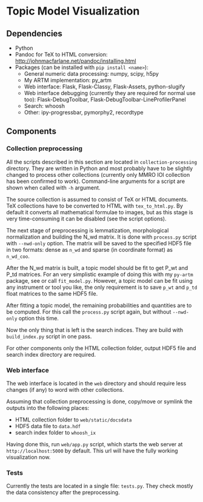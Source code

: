 # Topic Model Visualization

## Dependencies

* Python
* Pandoc for TeX to HTML conversion: http://johnmacfarlane.net/pandoc/installing.html
* Packages (can be installed with `pip install <name>`):
    * General numeric data processing: numpy, scipy, h5py
    * My ARTM implementation: py_artm
    * Web interface: Flask, Flask-Classy, Flask-Assets, python-slugify
    * Web interface debugging (currently they are required for normal use too): Flask-DebugToolbar, Flask-DebugToolbar-LineProfilerPanel
    * Search: whoosh
    * Other: ipy-progressbar, pymorphy2, recordtype

## Components

### Collection preprocessing

All the scripts described in this section are located in `collection-processing` directory. They are written in Python and most probably have to be slightly changed to process other collections (currently only MMRO IOI collection has been confirmed to work). Command-line arguments for a script are shown when called with `-h` argument.

The source collection is assumed to consist of TeX or HTML documents. TeX collections have to be converted to HTML with `tex_to_html.py`. By default it converts all mathematical formulae to images, but as this stage is very time-consuming it can be disabled (see the script options).

The next stage of preprocessing is lemmatization, morphological normalization and building the N_wd matrix. It is done with `process.py` script with `--nwd-only` option. The matrix will be saved to the specified HDF5 file in two formats: dense as `n_wd` and sparse (in coordinate format) as `n_wd_coo`.

After the N_wd matrix is built, a topic model should be fit to get P_wt and P_td matrices. For an very simplistic example of doing this with my `py-artm` package, see or call `fit_model.py`. However, a topic model can be fit using any instrument or tool you like, the only requirement is to save `p_wt` and `p_td` float matrices to the same HDF5 file.

After fitting a topic model, the remaining probabilities and quantities are to be computed. For this call the `process.py` script again, but without `--nwd-only` option this time.

Now the only thing that is left is the search indices. They are build with `build_index.py` script in one pass.

For other components only the HTML collection folder, output HDF5 file and search index directory are required.

### Web interface

The web interface is located in the `web` directory and should require less changes (if any) to word with other collections.

Assuming that collection preprocessing is done, copy/move or symlink the outputs into the following places:

* HTML collection folder to `web/static/docsdata`
* HDF5 data file to `data.hdf`
* search index folder to `whoosh_ix`

Having done this, run `web/app.py` script, which starts the web server at `http://localhost:5000` by default. This url will have the fully working visualization now.


### Tests

Currently the tests are located in a single file: `tests.py`. They check mostly the data consistency after the preprocessing.
